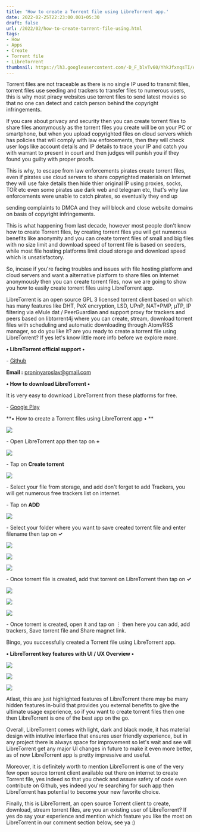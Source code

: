 ```yaml
---
title: 'How to create a Torrent file using LibreTorrent app.'
date: 2022-02-25T22:23:00.001+05:30
draft: false
url: /2022/02/how-to-create-torrent-file-using.html
tags: 
- How
- Apps
- Create
- Torrent file
- LibreTorrent
thumbnail: https://lh3.googleusercontent.com/-D_F_blvTv60/YhkJfxnqsTI/AAAAAAAAJVk/gsbfRPQpGnYU4kVeuHcPvG3jZyy-dytKwCNcBGAsYHQ/s1600/1645807996428885-0.png
---
```


  

Torrent files are not traceable as there is no single IP used to transmit files, torrent files use seeding and trackers to transfer files to numerous users, this is why most piracy websites use torrent files to send latest movies so that no one can detect and catch person behind the copyright infringements.

  

If you care about privacy and security then you can create torrent files to share files anonymously as the torrent files you create will be on your PC or smartphone, but when you upload copyrighted files on cloud servers which has policies that will comply with law enforcements, then they will check user logs like account details and IP details to trace your IP and catch you with warrant to present in court and then judges will punish you if they found you guilty with proper proofs.

  

This is why, to escape from law enforcements pirates create torrent files, even if pirates use cloud servers to share copyrighted materials on Internet they will use fake details then hide thier original IP using proxies, socks, TOR etc even some pirates use dark web and telegram etc, that's why law enforcements were unable to catch pirates, so eventually they end up 

sending complaints to DMCA and they will block and close website domains on basis of copyright infringements.

  

This is what happening from last decade, however most people don't know how to create Torrent files, by creating torrent files you will get numerous benefits like anonymity and you can create torrent files of small and big files with no size limit and download speed of torrent file is based on seeders, while most file hosting platforms limit cloud storage and download speed which is unsatisfactory.

  

So, incase if you're facing troubles and issues with file hosting platform and cloud servers and want a alternative platform to share files on Internet anonymously then you can create torrent files, now we are going to show you how to easily create torrent files using LibreTorrent app.

  

LibreTorrent is an open source GPL 3 licensed torrent client based on which has many features like DHT, PeX encryption, LSD, UPnP, NAT\*PMP, µTP, IP filtering via eMule dat / PeerGuardian and support proxy for trackers and peers based on libtorrent4j where you can create, stream, download torrent files with scheduling and automatic downloading through Atom/RSS manager, so do you like it? are you ready to create a torrent file using LibreTorrent? If yes let's know little more info before we explore more.

  

**• LibreTorrent official support •**

\- [Github](https://gitlab.com/proninyaroslav/libretorrent)

  

**Email :** [proninyaroslav@gmail.com](mailto:proninyaroslav@gmail.com)

**• How to download LibreTorrent •**

It is very easy to download LibreTorrent from these platforms for free.

  

\- [Google Play](https://play.google.com/store/apps/details?id=org.proninyaroslav.libretorrent)

**• How to create a Torrent files using LibreTorrent app • **

 **![](https://lh3.googleusercontent.com/-JoDb27zvlCc/YhkJe-It4EI/AAAAAAAAJVg/c_xVyeaMDFg661VcBf_qhxtgCfuR87H6wCNcBGAsYHQ/s1600/1645807992885553-1.png)** 

\- Open LibreTorrent app then tap on **+**

 ![](https://lh3.googleusercontent.com/-pMXtfHhOXuE/YhkJeBr3AXI/AAAAAAAAJVc/Zzdp9gs8bukXfCjjZ4lK2JKvPbqxndgygCNcBGAsYHQ/s1600/1645807988763342-2.png) 

  

\- Tap on **Create torrent**

 **![](https://lh3.googleusercontent.com/-9HcTXB_3uos/YhkJdMYYpsI/AAAAAAAAJVY/ub-ZLgm0DJo2J-4HDugSMPC_o3wOHFxJwCNcBGAsYHQ/s1600/1645807984924134-3.png)** 

\- Select your file from storage, and add don't forget to add Trackers, you will get numerous free trackers list on internet.

  

\- Tap on **ADD**

 **![](https://lh3.googleusercontent.com/-9ClNicScILc/YhkJcKse72I/AAAAAAAAJVU/NNIaROXmuU0XHnA8jeYvE-czB_Z4XQwXACNcBGAsYHQ/s1600/1645807980453613-4.png)** 

\- Select your folder where you want to save created torrent file and enter filename then tap on **✓**

 **![](https://lh3.googleusercontent.com/-P_3SQQTD6sU/YhkJa_2cS9I/AAAAAAAAJVQ/EQCHhOxed1cwUd9Z9oRKC9_A9FPsiHQcgCNcBGAsYHQ/s1600/1645807976677697-5.png)** 

 ![](https://lh3.googleusercontent.com/-exyAShBZKDY/YhkJaDbEP0I/AAAAAAAAJVM/OR9LUzlMT8MHThQy5dhdtkOda_lqZEtcACNcBGAsYHQ/s1600/1645807973110512-6.png) 

  

  

 ![](https://lh3.googleusercontent.com/-kSyqpIP_u5Y/YhkJZLDUnQI/AAAAAAAAJVI/tPLDWbHvdgEgejVJog6FtyeQ0rs06CEfgCNcBGAsYHQ/s1600/1645807969635560-7.png) 

  

  

\- Once torrent file is created, add that torrent on LibreTorrent then tap on **✓**

 **![](https://lh3.googleusercontent.com/-C-rakFl_5fs/YhkJYIT5S8I/AAAAAAAAJVE/EIc9tYb4EvYgsiQtwbEmXR7yW_nMF06HQCNcBGAsYHQ/s1600/1645807965804040-8.png)** 

  

 ![](https://lh3.googleusercontent.com/-bNBLUj8JNqI/YhkJXInHPNI/AAAAAAAAJVA/0bSeqI56bKAjaEJVy2hokDgvjzoya1yawCNcBGAsYHQ/s1600/1645807961599367-9.png) 

 ![](https://lh3.googleusercontent.com/-cfYjOoUlESY/YhkJWTlQvkI/AAAAAAAAJU8/YBMYelZoMtMG9FpuemCop8_T54enS5RAACNcBGAsYHQ/s1600/1645807958487778-10.png) 

  

\- Once torrent is created, open it and tap on ⋮ then here you can add, add trackers, Save torrent file and Share magnet link.

  

Bingo, you successfully created a Torrent file using LibreTorrent app.

  

**• LibreTorrent key features with UI / UX Overview •**

 **![](https://lh3.googleusercontent.com/-2Y_WiAGbkM4/YhkJVo4F7DI/AAAAAAAAJU4/P0mML0iN_A4yhGWJC-95Pirx12pvJkGHwCNcBGAsYHQ/s1600/1645807955257468-11.png)** 

 ![](https://lh3.googleusercontent.com/-aXgUMzGzDhs/YhkJUpG5YOI/AAAAAAAAJU0/Gdh1AFPOtowZfBdDHJ-TNlhkOLl7HjDGwCNcBGAsYHQ/s1600/1645807952422302-12.png) 

  

 ![](https://lh3.googleusercontent.com/-NOnM8oGLjA8/YhkJT1F6lTI/AAAAAAAAJUw/jpj5HmW882IzXhhtv1Q5V2VkCzdPawzQwCNcBGAsYHQ/s1600/1645807948719625-13.png) 

  

Atlast, this are just highlighted features of LibreTorrent there may be many hidden features in-build that provides you external benefits to give the ultimate usage experience, so if you want to create torrent files then one then LibreTorrent is one of the best app on the go.

  

Overall, LibreTorrent comes with light, dark and black mode, it has material design with intutive interface that ensures user friendly experience, but in any project there is always space for improvement so let's wait and see will LibreTorrent get any major UI changes in future to make it even more better, as of now LibreTorrent app is pretty impressive and useful.

  

Moreover, it is definitely worth to mention LibreTorrent is one of the very few open source torrent client available out there on internet to create Torrent file, yes indeed so that you check and assure safety of code even contribute on Github, yes indeed you're searching for such app then LibreTorrent has potential to become your new favorite choice.

  

Finally, this is LibreTorrent, an open source Torrent client to create, download, stream torrent files, are you an existing user of LibreTorrent? If yes do say your experience and mention which feature you like the most on LibreTorrent in our comment section below, see ya :)